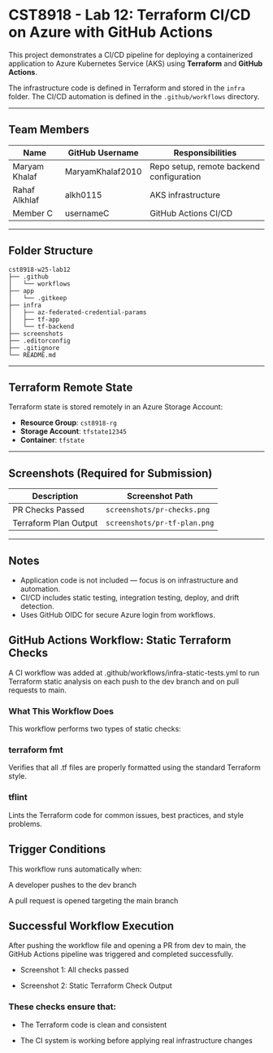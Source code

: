# CST8918 - Lab 12: Terraform CI/CD on Azure with GitHub Actions

This project demonstrates a CI/CD pipeline for deploying a containerized application to Azure Kubernetes Service (AKS) using **Terraform** and **GitHub Actions**.

The infrastructure code is defined in Terraform and stored in the `infra` folder. The CI/CD automation is defined in the `.github/workflows` directory.

---

##  Team Members

| Name             | GitHub Username        | Responsibilities                          |
|------------------|------------------------|--------------------------------------------|
| Maryam Khalaf    | MaryamKhalaf2010       | Repo setup, remote backend configuration   |
| Rahaf Alkhlaf    | alkh0115               | AKS infrastructure                        |
| Member C         | usernameC              | GitHub Actions CI/CD                      |

---

##  Folder Structure

```
cst8918-w25-lab12
├── .github
│   └── workflows
├── app
│   └── .gitkeep
├── infra
│   ├── az-federated-credential-params
│   ├── tf-app
│   └── tf-backend
├── screenshots
├── .editorconfig
├── .gitignore
└── README.md
```

---

##  Terraform Remote State

Terraform state is stored remotely in an Azure Storage Account:

- **Resource Group**: `cst8918-rg`
- **Storage Account**: `tfstate12345`
- **Container**: `tfstate`

---

##  Screenshots (Required for Submission)

| Description          | Screenshot Path                    |
|----------------------|-------------------------------------|
| PR Checks Passed     | `screenshots/pr-checks.png`         |
| Terraform Plan Output| `screenshots/pr-tf-plan.png`        |

---

## Notes

- Application code is not included — focus is on infrastructure and automation.
- CI/CD includes static testing, integration testing, deploy, and drift detection.
- Uses GitHub OIDC for secure Azure login from workflows.

## GitHub Actions Workflow: Static Terraform Checks
A CI workflow was added at .github/workflows/infra-static-tests.yml to run Terraform static analysis on each push to the dev branch and on pull requests to main.

### What This Workflow Does
This workflow performs two types of static checks:

### terraform fmt
Verifies that all .tf files are properly formatted using the standard Terraform style.

### tflint
Lints the Terraform code for common issues, best practices, and style problems.

##  Trigger Conditions
This workflow runs automatically when:

A developer pushes to the dev branch

A pull request is opened targeting the main branch

## Successful Workflow Execution
After pushing the workflow file and opening a PR from dev to main, the GitHub Actions pipeline was triggered and completed successfully.

- Screenshot 1: All checks passed

- Screenshot 2: Static Terraform Check Output

### These checks ensure that:

- The Terraform code is clean and consistent

- The CI system is working before applying real infrastructure changes
